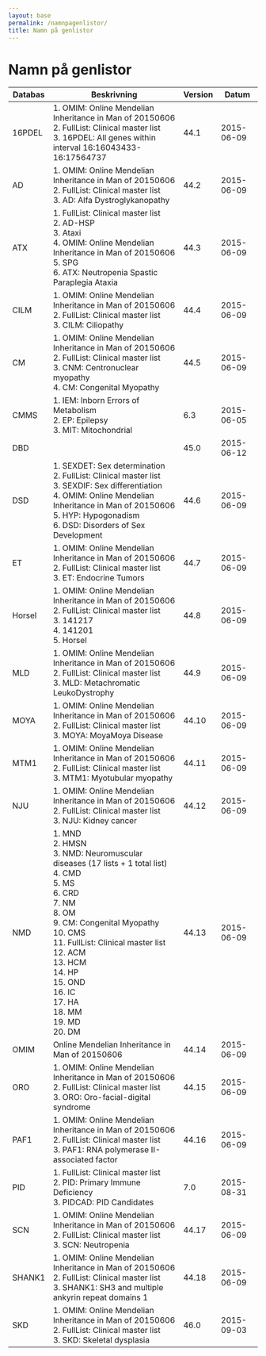```yaml
---
layout: base
permalink: /namnpagenlistor/
title: Namn på genlistor
---
```


# Namn på genlistor

|Databas|Beskrivning|Version|Datum|
|---|---|---|---|
|16PDEL|1. OMIM: Online Mendelian Inheritance in Man of 20150606<br />2. FullList: Clinical master list<br />3. 16PDEL: All genes within interval 16:16043433-16:17564737<br />|44.1|2015-06-09|
|AD|1. OMIM: Online Mendelian Inheritance in Man of 20150606<br />2. FullList: Clinical master list<br />3. AD: Alfa Dystroglykanopathy<br />|44.2|2015-06-09|
|ATX|1. FullList: Clinical master list<br />2. AD-HSP<br />3. Ataxi<br />4. OMIM: Online Mendelian Inheritance in Man of 20150606<br />5. SPG<br />6. ATX: Neutropenia Spastic Paraplegia Ataxia<br />|44.3|2015-06-09|
|CILM|1. OMIM: Online Mendelian Inheritance in Man of 20150606<br />2. FullList: Clinical master list<br />3. CILM: Ciliopathy<br />|44.4|2015-06-09|
|CM|1. OMIM: Online Mendelian Inheritance in Man of 20150606<br />2. FullList: Clinical master list<br />3. CNM: Centronuclear myopathy<br />4. CM: Congenital Myopathy<br />|44.5|2015-06-09|
|CMMS|1. IEM: Inborn Errors of Metabolism<br />2. EP: Epilepsy<br />3. MIT: Mitochondrial<br />|6.3|2015-06-05|
|DBD||45.0|2015-06-12|
|DSD|1. SEXDET: Sex determination<br />2. FullList: Clinical master list<br />3. SEXDIF: Sex differentiation<br />4. OMIM: Online Mendelian Inheritance in Man of 20150606<br />5. HYP: Hypogonadism<br />6. DSD: Disorders of Sex Development<br />|44.6|2015-06-09|
|ET|1. OMIM: Online Mendelian Inheritance in Man of 20150606<br />2. FullList: Clinical master list<br />3. ET: Endocrine Tumors<br />|44.7|2015-06-09|
|Horsel|1. OMIM: Online Mendelian Inheritance in Man of 20150606<br />2. FullList: Clinical master list<br />3. 141217<br />4. 141201<br />5. Horsel<br />|44.8|2015-06-09|
|MLD|1. OMIM: Online Mendelian Inheritance in Man of 20150606<br />2. FullList: Clinical master list<br />3. MLD: Metachromatic LeukoDystrophy<br />|44.9|2015-06-09|
|MOYA|1. OMIM: Online Mendelian Inheritance in Man of 20150606<br />2. FullList: Clinical master list<br />3. MOYA: MoyaMoya Disease<br />|44.10|2015-06-09|
|MTM1|1. OMIM: Online Mendelian Inheritance in Man of 20150606<br />2. FullList: Clinical master list<br />3. MTM1: Myotubular myopathy<br />|44.11|2015-06-09|
|NJU|1. OMIM: Online Mendelian Inheritance in Man of 20150606<br />2. FullList: Clinical master list<br />3. NJU: Kidney cancer<br />|44.12|2015-06-09|
|NMD|1. MND<br />2. HMSN<br />3. NMD: Neuromuscular diseases (17 lists + 1 total list)<br />4. CMD<br />5. MS<br />6. CRD<br />7. NM<br />8. OM<br />9. CM: Congenital Myopathy<br />10. CMS<br />11. FullList: Clinical master list<br />12. ACM<br />13. HCM<br />14. HP<br />15. OND<br />16. IC<br />17. HA<br />18. MM<br />19. MD<br />20. DM<br />|44.13|2015-06-09|
|OMIM|Online Mendelian Inheritance in Man of 20150606|44.14|2015-06-09|
|ORO|1. OMIM: Online Mendelian Inheritance in Man of 20150606<br />2. FullList: Clinical master list<br />3. ORO: Oro-facial-digital syndrome<br />|44.15|2015-06-09|
|PAF1|1. OMIM: Online Mendelian Inheritance in Man of 20150606<br />2. FullList: Clinical master list<br />3. PAF1: RNA polymerase II-associated factor<br />|44.16|2015-06-09|
|PID|1. FullList: Clinical master list<br />2. PID: Primary Immune Deficiency<br />3. PIDCAD: PID Candidates<br />|7.0|2015-08-31|
|SCN|1. OMIM: Online Mendelian Inheritance in Man of 20150606<br />2. FullList: Clinical master list<br />3. SCN: Neutropenia<br />|44.17|2015-06-09|
|SHANK1|1. OMIM: Online Mendelian Inheritance in Man of 20150606<br />2. FullList: Clinical master list<br />3. SHANK1: SH3 and multiple ankyrin repeat domains 1<br />|44.18|2015-06-09|
|SKD|1. OMIM: Online Mendelian Inheritance in Man of 20150606<br />2. FullList: Clinical master list<br />3. SKD: Skeletal dysplasia<br />|46.0|2015-09-03|
